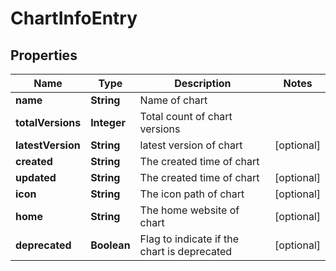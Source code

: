 # ChartInfoEntry

## Properties
Name | Type | Description | Notes
------------ | ------------- | ------------- | -------------
**name** | **String** | Name of chart | 
**totalVersions** | **Integer** | Total count of chart versions | 
**latestVersion** | **String** | latest version of chart |  [optional]
**created** | **String** | The created time of chart | 
**updated** | **String** | The created time of chart |  [optional]
**icon** | **String** | The icon path of chart |  [optional]
**home** | **String** | The home website of chart |  [optional]
**deprecated** | **Boolean** | Flag to indicate if the chart is deprecated |  [optional]
